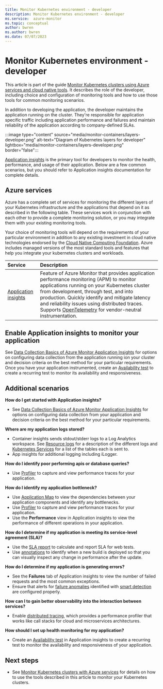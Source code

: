 ```yaml
---
title: Monitor Kubernetes environment - developer
description: Monitor Kubernetes environment - developer
ms.service:  azure-monitor
ms.topic: conceptual
author: bwren
ms.author: bwren
ms.date: 07/07/2023
---
```


# Monitor Kubernetes environment - developer
This article is part of the guide [Monitor Kubernetes clusters using Azure services and cloud native tools](monitor-kubernetes.md). It describes the role of the developer, including choice and configuration of monitoring tools and how to use those tools for common monitoring scenarios.



In addition to developing the application, the developer maintains the application running on the cluster. They're responsible for application specific traffic including application performance and failures and maintain reliability of the application according to company-defined SLAs.

:::image type="content" source="media/monitor-containers/layers-developer.png" alt-text="Diagram of Kubernetes layers for developer" lightbox="media/monitor-containers/layers-developer.png"  border="false":::

[Application insights](../app/app-insights-overview.md) is the primary tool for developers to monitor the health, performance, and usage of their application. Below are a few common scenarios, but you should refer to Application insights documentation for complete details.


## Azure services

Azure has a complete set of services for monitoring the different layers of your Kubernetes infrastructure and the applications that depend on it as described in the following table. These services work in conjunction with each other to provide a complete monitoring solution, or you may integrate them with your existing monitoring tools.

Your choice of monitoring tools will depend on the requirements of your particular environment in addition to any existing investment in cloud native technologies endorsed by the [Cloud Native Computing Foundation](https://www.cncf.io/). Azure includes managed versions of the most standard tools and features that help you integrate your kubernetes clusters and workloads.

| Service | Description |
|:---|:---|
| [Application insights](../app/app-insights-overview.md) |  Feature of Azure Monitor that provides application performance monitoring (APM) to monitor applications running on your Kubernetes cluster from development, through test, and into production. Quickly identify and mitigate latency and reliability issues using distributed traces. Supports [OpenTelemetry](../app/opentelemetry-overview.md#opentelemetry) for vendor-neutral instrumentation. |

## Enable Application insights to monitor your application

See [Data Collection Basics of Azure Monitor Application Insights](../app/opentelemetry-overview.md) for options on configuring data collection from the application running ion your cluster and decision criteria on the best method for your particular requirements. Once you have your application instrumented, create an [Availability test](../app/availability-overview.md) to create a recurring test to monitor its availability and responsiveness.


## Additional scenarios

**How do I get started with Application insights?**

- See [Data Collection Basics of Azure Monitor Application Insights](../app/opentelemetry-overview.md) for options on configuring data collection from your application and decision criteria on the best method for your particular requirements.

**Where are my application logs stored?**

- Container insights sends stdout/stderr logs to a Log Analytics workspace. See [Resource logs](../../aks/monitor-aks-reference.md#resource-logs) for a description of the different logs and [Kubernetes Services](https://learn.microsoft.com/en-us/azure/azure-monitor/reference/tables/tables-resourcetype#kubernetes-services) for a list of the tables each is sent to.
- App insights for additional logging including iLogger.

**How do I identify poor performing apis or database queries?**

- Use [Profiler](../profiler/profiler-overview.md) to capture and view performance traces for your application.

**How do I identify my application bottleneck?**

- Use [Application Map](../app/app-map.md) to view the dependencies between your application components and identify any bottlenecks.
- Use [Profiler](../profiler/profiler-overview.md) to capture and view performance traces for your application.
- Use the **Performance** view in Application insights to view the performance of different operations in your application.

**How do I determine if my application is meeting its service-level agreement (SLA)?**

- Use the [SLA report](../app/sla-report.md) to calculate and report SLA for web tests.
- Use [annotations](../app/annotations.md) to identify when a new build is deployed so that you can visually inspect any change in performance after the update.

**How do I determine if my application is generating errors?**

- See the **Failures** tab of Application insights to view the number of failed requests and the most common exceptions.
- Ensure that alerts for [failure anomalies](../alerts/proactive-failure-diagnostics.md) identified with [smart detection](../alerts/proactive-diagnostics.md) are configured properly.


**How can I to gain better observability into the interaction between services?**

- Enable [distributed tracing](../app/distributed-tracing-telemetry-correlation.md), which provides a performance profiler that works like call stacks for cloud and microservices architectures.

**How should I set up health monitoring for my application?**

- Create an [Availability test](../app/availability-overview.md) in Application insights to create a recurring test to monitor the availability and responsiveness of your application.



## Next steps

- See [Monitor Kubernetes clusters with Azure services](monitor-kubernetes-analyze.md) for details on how to use the tools described in this article to monitor your Kubernetes clusters.

